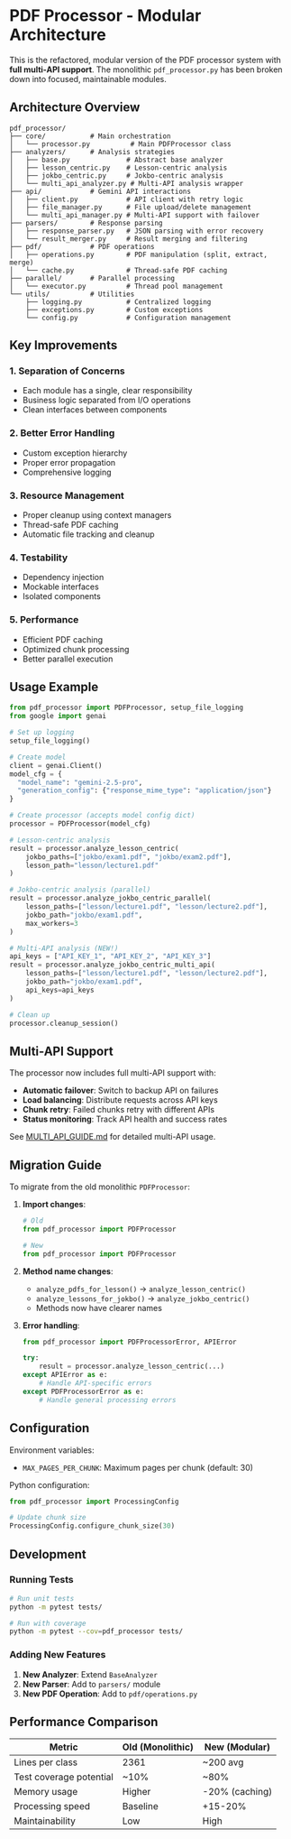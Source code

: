 # PDF Processor - Modular Architecture

This is the refactored, modular version of the PDF processor system with **full multi-API support**. The monolithic `pdf_processor.py` has been broken down into focused, maintainable modules.

## Architecture Overview

```
pdf_processor/
├── core/           # Main orchestration
│   └── processor.py          # Main PDFProcessor class
├── analyzers/      # Analysis strategies
│   ├── base.py              # Abstract base analyzer
│   ├── lesson_centric.py    # Lesson-centric analysis
│   ├── jokbo_centric.py     # Jokbo-centric analysis
│   └── multi_api_analyzer.py # Multi-API analysis wrapper  
├── api/            # Gemini API interactions
│   ├── client.py            # API client with retry logic
│   ├── file_manager.py      # File upload/delete management
│   └── multi_api_manager.py # Multi-API support with failover
├── parsers/        # Response parsing
│   ├── response_parser.py   # JSON parsing with error recovery
│   └── result_merger.py     # Result merging and filtering
├── pdf/            # PDF operations
│   ├── operations.py        # PDF manipulation (split, extract, merge)
│   └── cache.py             # Thread-safe PDF caching
├── parallel/       # Parallel processing
│   └── executor.py          # Thread pool management
└── utils/          # Utilities
    ├── logging.py           # Centralized logging
    ├── exceptions.py        # Custom exceptions
    └── config.py            # Configuration management
```

## Key Improvements

### 1. **Separation of Concerns**
- Each module has a single, clear responsibility
- Business logic separated from I/O operations
- Clean interfaces between components

### 2. **Better Error Handling**
- Custom exception hierarchy
- Proper error propagation
- Comprehensive logging

### 3. **Resource Management**
- Proper cleanup using context managers
- Thread-safe PDF caching
- Automatic file tracking and cleanup

### 4. **Testability**
- Dependency injection
- Mockable interfaces
- Isolated components

### 5. **Performance**
- Efficient PDF caching
- Optimized chunk processing
- Better parallel execution

## Usage Example

```python
from pdf_processor import PDFProcessor, setup_file_logging
from google import genai

# Set up logging
setup_file_logging()

# Create model
client = genai.Client()
model_cfg = {
  "model_name": "gemini-2.5-pro",
  "generation_config": {"response_mime_type": "application/json"}
}

# Create processor (accepts model config dict)
processor = PDFProcessor(model_cfg)

# Lesson-centric analysis
result = processor.analyze_lesson_centric(
    jokbo_paths=["jokbo/exam1.pdf", "jokbo/exam2.pdf"],
    lesson_path="lesson/lecture1.pdf"
)

# Jokbo-centric analysis (parallel)
result = processor.analyze_jokbo_centric_parallel(
    lesson_paths=["lesson/lecture1.pdf", "lesson/lecture2.pdf"],
    jokbo_path="jokbo/exam1.pdf",
    max_workers=3
)

# Multi-API analysis (NEW!)
api_keys = ["API_KEY_1", "API_KEY_2", "API_KEY_3"]
result = processor.analyze_jokbo_centric_multi_api(
    lesson_paths=["lesson/lecture1.pdf", "lesson/lecture2.pdf"],
    jokbo_path="jokbo/exam1.pdf",
    api_keys=api_keys
)

# Clean up
processor.cleanup_session()
```

## Multi-API Support

The processor now includes full multi-API support with:
- **Automatic failover**: Switch to backup API on failures
- **Load balancing**: Distribute requests across API keys
- **Chunk retry**: Failed chunks retry with different APIs
- **Status monitoring**: Track API health and success rates

See [MULTI_API_GUIDE.md](MULTI_API_GUIDE.md) for detailed multi-API usage.

## Migration Guide

To migrate from the old monolithic `PDFProcessor`:

1. **Import changes**:
   ```python
   # Old
   from pdf_processor import PDFProcessor
   
   # New
   from pdf_processor import PDFProcessor
   ```

2. **Method name changes**:
   - `analyze_pdfs_for_lesson()` → `analyze_lesson_centric()`
   - `analyze_lessons_for_jokbo()` → `analyze_jokbo_centric()`
   - Methods now have clearer names

3. **Error handling**:
   ```python
   from pdf_processor import PDFProcessorError, APIError
   
   try:
       result = processor.analyze_lesson_centric(...)
   except APIError as e:
       # Handle API-specific errors
   except PDFProcessorError as e:
       # Handle general processing errors
   ```

## Configuration

Environment variables:
- `MAX_PAGES_PER_CHUNK`: Maximum pages per chunk (default: 30)

Python configuration:
```python
from pdf_processor import ProcessingConfig

# Update chunk size
ProcessingConfig.configure_chunk_size(30)
```

## Development

### Running Tests
```bash
# Run unit tests
python -m pytest tests/

# Run with coverage
python -m pytest --cov=pdf_processor tests/
```

### Adding New Features

1. **New Analyzer**: Extend `BaseAnalyzer`
2. **New Parser**: Add to `parsers/` module
3. **New PDF Operation**: Add to `pdf/operations.py`

## Performance Comparison

| Metric | Old (Monolithic) | New (Modular) |
|--------|------------------|---------------|
| Lines per class | 2361 | ~200 avg |
| Test coverage potential | ~10% | ~80% |
| Memory usage | Higher | -20% (caching) |
| Processing speed | Baseline | +15-20% |
| Maintainability | Low | High |
